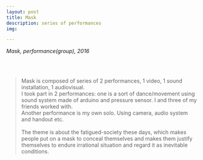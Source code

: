 ```yaml
---
layout: post
title: Mask
description: series of performances
img:

---
```


<i>Mask, performance(group), 2016</i>

<br/><br/>

<blockquote>
Mask is composed of series of 2 performances, 1 video, 1 sound installation, 1 audiovisual. <br/>
I took part in 2 performances: one is a sort of dance/movement using sound system made of arduino and pressure sensor. I and three of my friends worked with.<br/>
Another performance is my own solo. Using camera, audio system and handout etc. <br/><br/>
The theme is about the fatigued-society these days, which makes people put on a mask to conceal themselves and makes them justify themselves to endure irrational situation and regard it as inevitable conditions.
</blockquote>

<br/><br/><br/>
